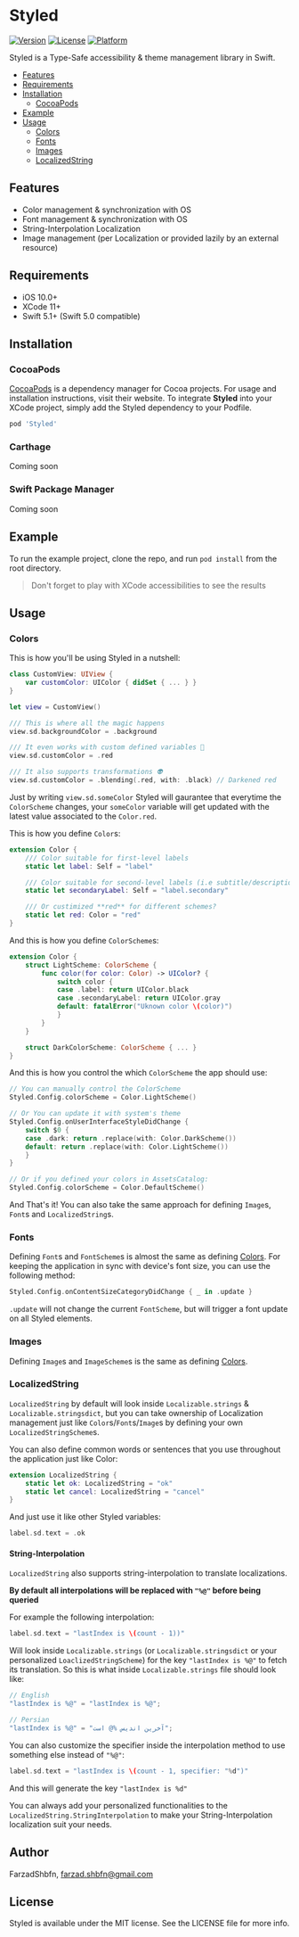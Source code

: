 # Styled

[![Version](https://img.shields.io/cocoapods/v/Styled.svg?style=flat)](https://cocoapods.org/pods/Styled)
[![License](https://img.shields.io/cocoapods/l/Styled.svg?style=flat)](https://cocoapods.org/pods/Styled)
[![Platform](https://img.shields.io/cocoapods/p/Styled.svg?style=flat)](https://cocoapods.org/pods/Styled)

Styled is a Type-Safe accessibility & theme management library in Swift.

* [Features](#Features)
* [Requirements](#Requirements)
* [Installation](#Installation)
  * [CocoaPods](#Cocoapods)
* [Example](#Example)
* [Usage](#Usage)
  * [Colors](#Colors)
  * [Fonts](#Fonts)
  * [Images](#Images)
  * [LocalizedString](#LocalizedString)

## Features

* Color management & synchronization with OS
* Font management & synchronization with OS
* String-Interpolation Localization
* Image management (per Localization or provided lazily by an external resource)

## Requirements

* iOS 10.0+
* XCode 11+
* Swift 5.1+ (Swift 5.0 compatible)

## Installation

### CocoaPods

[CocoaPods](https://cocoapods.org) is a dependency manager for Cocoa projects. For usage and installation instructions, visit their website. To integrate **Styled**
into your XCode project, simply add the Styled dependency to your Podfile.

```ruby
pod 'Styled'
```

### Carthage

Coming soon

### Swift Package Manager

Coming soon

## Example

To run the example project, clone the repo, and run `pod install` from the root directory.

> Don't forget to play with XCode accessibilities to see the results

## Usage

### Colors

This is how you'll be using Styled in a nutshell:

```swift
class CustomView: UIView {
    var customColor: UIColor { didSet { ... } }
}

let view = CustomView()

/// This is where all the magic happens
view.sd.backgroundColor = .background

/// It even works with custom defined variables 🤩
view.sd.customColor = .red

/// It also supports transformations 👽
view.sd.customColor = .blending(.red, with: .black) // Darkened red
```

Just by writing `view.sd.someColor` Styled will gaurantee that everytime the `ColorScheme` changes, your `someColor` variable will get updated with the latest value associated to the `Color.red`.

This is how you define `Color`s:

```swift
extension Color {
    /// Color suitable for first-level labels
    static let label: Self = "label"

    /// Color suitable for second-level labels (i.e subtitle/description)
    static let secondaryLabel: Self = "label.secondary"

    /// Or custimized **red** for different schemes?
    static let red: Color = "red"
}

```

And this is how you define `ColorScheme`s:

```swift
extension Color {
    struct LightScheme: ColorScheme {
        func color(for color: Color) -> UIColor? {
            switch color {
            case .label: return UIColor.black
            case .secondaryLabel: return UIColor.gray
            default: fatalError("Uknown color \(color)")
            }
        }
    }

    struct DarkColorScheme: ColorScheme { ... }
}
```

And this is how you control the which `ColorScheme` the app should use:

```swift
// You can manually control the ColorScheme
Styled.Config.colorScheme = Color.LightScheme()

// Or You can update it with system's theme
Styled.Config.onUserInterfaceStyleDidChange {
    switch $0 {
    case .dark: return .replace(with: Color.DarkScheme())
    default: return .replace(with: Color.LightScheme())
    }
}

// Or if you defined your colors in AssetsCatalog:
Styled.Config.colorScheme = Color.DefaultScheme()
```

And That's it! You can also take the same approach for defining `Image`s, `Font`s and `LocalizedString`s.

### Fonts

Defining `Font`s and `FontScheme`s is almost the same as defining [Colors](#Colors).
For keeping the application in sync with device's font size, you can use the following method:

```swift
Styled.Config.onContentSizeCategoryDidChange { _ in .update }
```

`.update` will not change the current `FontScheme`, but will trigger a font update on all Styled elements.

### Images

Defining `Image`s and `ImageScheme`s is the same as defining [Colors](#Colors).

### LocalizedString

`LocalizedString` by default will look inside `Localizable.strings` & `Localizable.stringsdict`, but you can take ownership of Localization management just like `Color`s/`Font`s/`Image`s by defining your own `LocalizedStringScheme`s.

You can also define common words or sentences that you use throughout the application just like Color:

```swift
extension LocalizedString {
    static let ok: LocalizedString = "ok"
    static let cancel: LocalizedString = "cancel"
}
```

And just use it like other Styled variables:

```swift
label.sd.text = .ok
```

#### String-Interpolation

`LocalizedString` also supports string-interpolation to translate localizations.

**By default all interpolations will be replaced with `"%@"` before being queried**

For example the following interpolation:

```swift
label.sd.text = "lastIndex is \(count - 1))"
```

Will look inside `Localizable.strings` (or `Localizable.stringsdict` or your personalized `LoaclizedStringScheme`) for the key `"lastIndex is %@"`  to fetch its translation. So this is what inside `Localizable.strings` file should look like:

```swift
// English
"lastIndex is %@" = "lastIndex is %@";

// Persian
"lastIndex is %@" = "آخرین اندیس %@ است";
```

You can also customize the specifier inside the interpolation method to use something else instead of `"%@"`:

```swift
label.sd.text = "lastIndex is \(count - 1, specifier: "%d")"
```

And this will generate the key `"lastIndex is %d"`

You can always add your personalized functionalities to the `LocalizedString.StringInterpolation` to make your String-Interpolation localization suit your needs.

## Author

FarzadShbfn, farzad.shbfn@gmail.com

## License

Styled is available under the MIT license. See the LICENSE file for more info.
